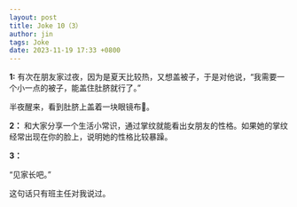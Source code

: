 ```yaml
---
layout: post
title: Joke 10（3）
author: jin
tags: Joke
date: 2023-11-19 17:33 +0800
---
```


**1:**
有次在朋友家过夜，因为是夏天比较热，又想盖被子，于是对他说，“我需要一个小一点的被子，能盖住肚脐就行了。”

半夜醒来，看到肚脐上盖着一块眼镜布🙅‍。

**2：**
和大家分享一个生活小常识，通过掌纹就能看出女朋友的性格。如果她的掌纹经常出现在你的脸上，说明她的性格比较暴躁。

**3：**

“见家长吧。”

这句话只有班主任对我说过。
